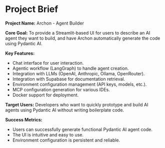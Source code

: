 # Project Brief

**Project Name:** Archon - Agent Builder

**Core Goal:** To provide a Streamlit-based UI for users to describe an AI agent they want to build, and have Archon automatically generate the code using Pydantic AI.

**Key Features:**
- Chat interface for user interaction.
- Agentic workflow (LangGraph) to handle agent creation.
- Integration with LLMs (OpenAI, Anthropic, Ollama, OpenRouter).
- Integration with Supabase for documentation retrieval.
- Environment configuration management (API keys, models, etc.).
- MCP configuration generation for various IDEs.
- Docker support for deployment.

**Target Users:** Developers who want to quickly prototype and build AI agents using Pydantic AI without writing boilerplate code.

**Success Metrics:**
- Users can successfully generate functional Pydantic AI agent code.
- The UI is intuitive and easy to use.
- Environment configuration is persistent and reliable.
